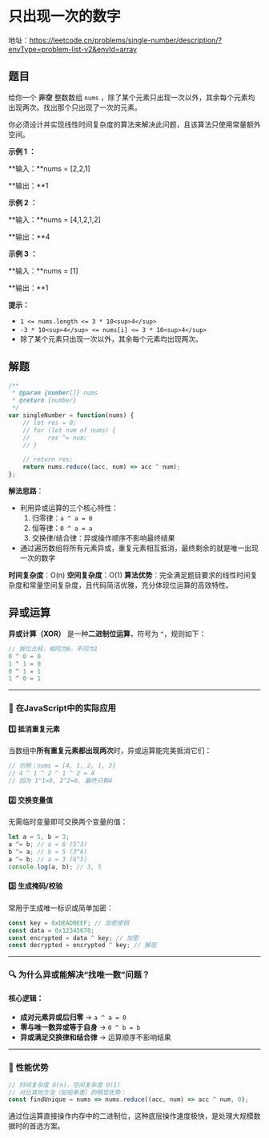 # 只出现一次的数字

地址：https://leetcode.cn/problems/single-number/description/?envType=problem-list-v2&envId=array


## 题目

给你一个 **非空** 整数数组 `nums` ，除了某个元素只出现一次以外，其余每个元素均出现两次。找出那个只出现了一次的元素。

你必须设计并实现线性时间复杂度的算法来解决此问题，且该算法只使用常量额外空间。

**示例 1 ：**

**输入：**nums = [2,2,1]

**输出：**1

**示例 2 ：**

**输入：**nums = [4,1,2,1,2]

**输出：**4

**示例 3 ：**

**输入：**nums = [1]

**输出：**1

**提示：**

* `1 <= nums.length <= 3 * 10<sup>4</sup>`
* `-3 * 10<sup>4</sup> <= nums[i] <= 3 * 10<sup>4</sup>`
* 除了某个元素只出现一次以外，其余每个元素均出现两次。


## 解题

```js
/**
 * @param {number[]} nums
 * @return {number}
 */
var singleNumber = function(nums) {
    // let res = 0;
    // for (let num of nums) {
    //     res ^= num;
    // }

    // return res;
    return nums.reduce((acc, num) => acc ^ num);
};
```


**解法思路**：

* 利用异或运算的三个核心特性：
  1. 归零律：`a ^ a = 0`
  2. 恒等律：`0 ^ a = a`
  3. 交换律/结合律：异或操作顺序不影响最终结果
* 通过遍历数组将所有元素异或，重复元素相互抵消，最终剩余的就是唯一出现一次的数字

**时间复杂度**：O(n)
**空间复杂度**：O(1)
**算法优势**：完全满足题目要求的线性时间复杂度和常量空间复杂度，且代码简洁优雅，充分体现位运算的高效特性。


## 异或运算

**异或计算（XOR）** 是一种**二进制位运算**，符号为 `^`，规则如下：

```javascript
// 按位比较，相同为0，不同为1
0 ^ 0 = 0
1 ^ 1 = 0
0 ^ 1 = 1
1 ^ 0 = 1
```

---

### 🌟 **在JavaScript中的实际应用**

#### 1️⃣ **抵消重复元素**

当数组中**所有重复元素都出现两次**时，异或运算能完美抵消它们：

```javascript
// 示例：nums = [4, 1, 2, 1, 2]
// 4 ^ 1 ^ 2 ^ 1 ^ 2 = 4
// 因为 1^1=0, 2^2=0, 最终只剩4
```

#### 2️⃣ **交换变量值**

无需临时变量即可交换两个变量的值：

```javascript
let a = 5, b = 3;
a ^= b; // a = 6 (5^3)
b ^= a; // b = 5 (3^6)
a ^= b; // a = 3 (6^5)
console.log(a, b); // 3, 5
```

#### 3️⃣ **生成掩码/校验**

常用于生成唯一标识或简单加密：

```javascript
const key = 0xDEADBEEF; // 加密密钥
const data = 0x12345678; 
const encrypted = data ^ key; // 加密
const decrypted = encrypted ^ key; // 解密
```

---

### 🔍 **为什么异或能解决“找唯一数”问题？**

#### 核心逻辑：

- **成对元素异或后归零** → `a ^ a = 0`
- **零与唯一数异或等于自身** → `0 ^ b = b`
- **异或满足交换律和结合律** → 运算顺序不影响结果

---

### 🚀 **性能优势**

```javascript
// 时间复杂度 O(n)，空间复杂度 O(1)
// 对比其他方法（如哈希表）的明显优势：
const findUnique = nums => nums.reduce((acc, num) => acc ^ num, 0);
```

通过位运算直接操作内存中的二进制位，这种底层操作速度极快，是处理大规模数据时的首选方案。
